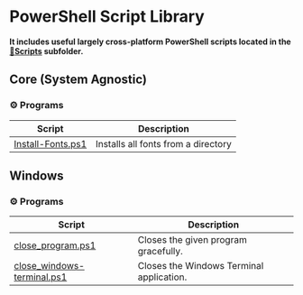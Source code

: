 # PowerShell Script Library

**It includes useful largely cross-platform PowerShell scripts located in the [📂Scripts](https://github.com/fleschutz/PowerShell/blob/master/Scripts) subfolder.**


## Core (System Agnostic)

### ⚙️ Programs

| Script                                                  | Description                         |
| ------------------------------------------------------- | ----------------------------------- |
| [ Install-Fonts.ps1](Scripts/Core/Fonts/Install-Fonts.ps1) | Installs all fonts from a directory |



## Windows

### ⚙️ Programs

| Script                                                                         | Description                              |
| ------------------------------------------------------------------------------ | ---------------------------------------- |
| [close_program.ps1](Scripts/Windows/Software/close_program.ps1)                   | Closes the given program gracefully.     |
| [close_windows-terminal.ps1](Scripts/Windows/Software/close_windows-terminal.ps1) | Closes the Windows Terminal application. |

